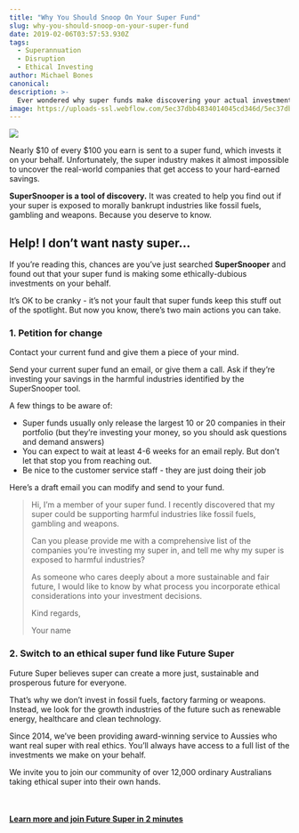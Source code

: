 ```yaml
---
title: "Why You Should Snoop On Your Super Fund"
slug: why-you-should-snoop-on-your-super-fund
date: 2019-02-06T03:57:53.930Z
tags:
  - Superannuation
  - Disruption
  - Ethical Investing
author: Michael Bones
canonical:
description: >-
  Ever wondered why super funds make discovering your actual investments so hard? We think you should know what you’re money’s being invested in. Here’s why.
image: https://uploads-ssl.webflow.com/5ec37dbb4834014045cd346d/5ec37dbc4834016f89cd3d7b_why-snoop-your-super-OG-tiny.jpg
---
```


![](https://uploads-ssl.webflow.com/5ec37dbb4834014045cd346d/5ec37dbc4834016f89cd3d7b_why-snoop-your-super-OG-tiny.jpg)

Nearly $10 of every $100 you earn is sent to a super fund, which invests it on your behalf. Unfortunately, the super industry makes it almost impossible to uncover the real-world companies that get access to your hard-earned savings. **‍**

**SuperSnooper is a tool of discovery.** It was created to help you find out if your super is exposed to morally bankrupt industries like fossil fuels, gambling and weapons. Because you deserve to know.

## Help! I don’t want nasty super...

If you’re reading this, chances are you’ve just searched **SuperSnooper** and found out that your super fund is making some ethically-dubious investments on your behalf.

It’s OK to be cranky - it’s not your fault that super funds keep this stuff out of the spotlight. But now you know, there’s two main actions you can take.

### 1\. Petition for change

Contact your current fund and give them a piece of your mind.

Send your current super fund an email, or give them a call. Ask if they’re investing your savings in the harmful industries identified by the SuperSnooper tool.

A few things to be aware of:

- Super funds usually only release the largest 10 or 20 companies in their portfolio (but they’re investing your money, so you should ask questions and demand answers)
- You can expect to wait at least 4-6 weeks for an email reply. But don’t let that stop you from reaching out.
- Be nice to the customer service staff - they are just doing their job

Here’s a draft email you can modify and send to your fund.

> Hi,
> I’m a member of your super fund. I recently discovered that my super could be supporting harmful industries like fossil fuels, gambling and weapons.
>
> Can you please provide me with a comprehensive list of the companies you’re investing my super in, and tell me why my super is exposed to harmful industries?
>
> As someone who cares deeply about a more sustainable and fair future, I would like to know by what process you incorporate ethical considerations into your investment decisions.
>
> Kind regards,
>
> Your name

### 2\. Switch to an ethical super fund like Future Super

Future Super believes super can create a more just, sustainable and prosperous future for everyone.

That’s why we don’t invest in fossil fuels, factory farming or weapons. Instead, we look for the growth industries of the future such as renewable energy, healthcare and clean technology.

Since 2014, we’ve been providing award-winning service to Aussies who want real super with real ethics. You’ll always have access to a full list of the investments we make on your behalf.

We invite you to join our community of over 12,000 ordinary Australians taking ethical super into their own hands.

‍

#### [Learn more and join Future Super in 2 minutes](https://switch.myfuturesuper.com.au/shift/super-snooper-join?utm_campaign=SuperSnooper2019&utm_medium=Website&utm_source=FSBlog)

